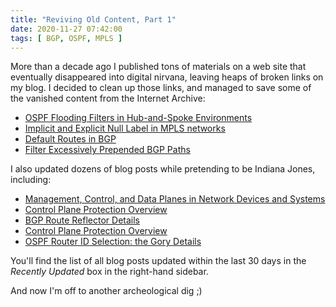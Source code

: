 ```yaml
---
title: "Reviving Old Content, Part 1"
date: 2020-11-27 07:42:00
tags: [ BGP, OSPF, MPLS ]
---
```

More than a decade ago I published tons of materials on a web site that eventually disappeared into digital nirvana, leaving heaps of broken links on my blog. I decided to clean up those links, and managed to save some of the vanished content from the Internet Archive:

* [OSPF Flooding Filters in Hub-and-Spoke Environments](/kb/tag/OSPF/OSPF_Flood_Reduction_Hub_Spoke.html)
* [Implicit and Explicit Null Label in MPLS networks](/kb/tag/MPLS/Implicit_Explicit_NULL.html)
* [Default Routes in BGP](/kb/tag/BGP/Default_Route.html)
* [Filter Excessively Prepended BGP Paths](/kb/tag/BGP/Filter_Excessively_Prepended_BGP_Paths.html)

I also updated dozens of blog posts while pretending to be Indiana Jones, including:
<!--more-->
* [Management, Control, and Data Planes in Network Devices and Systems](https://blog.ipspace.net/2013/08/management-control-and-data-planes-in.html)
* [Control Plane Protection Overview](https://blog.ipspace.net/2008/11/control-plane-protection-overview.html)
* [BGP Route Reflector Details](https://blog.ipspace.net/2008/08/bgp-route-reflector-details.html)
* [Control Plane Protection Overview](https://blog.ipspace.net/2008/11/control-plane-protection-overview.html)
* [OSPF Router ID Selection: the Gory Details](https://blog.ipspace.net/2009/04/ospf-router-id-selection-all-details.html)

You'll find the list of all blog posts updated within the last 30 days in the *Recently Updated* box in the right-hand sidebar.

And now I'm off to another archeological dig ;)

